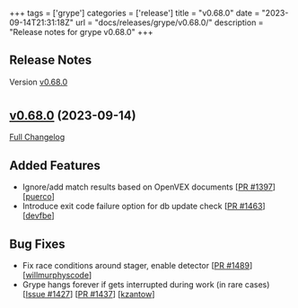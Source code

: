 +++
tags = ['grype']
categories = ['release']
title = "v0.68.0"
date = "2023-09-14T21:31:18Z"
url = "docs/releases/grype/v0.68.0/"
description = "Release notes for grype v0.68.0"
+++

## Release Notes

Version [v0.68.0](https://github.com/anchore/grype/releases/tag/v0.68.0)

# 

## [v0.68.0](https://github.com/anchore/grype/tree/v0.68.0) (2023-09-14)

[Full Changelog](https://github.com/anchore/grype/compare/v0.67.0...v0.68.0)

## Added Features

- Ignore/add match results based on OpenVEX documents [[PR #1397](https://github.com/anchore/grype/pull/1397)] [[puerco](https://github.com/puerco)]
- Introduce exit code failure option for db update check [[PR #1463](https://github.com/anchore/grype/pull/1463)] [[devfbe](https://github.com/devfbe)]

## Bug Fixes

- Fix race conditions around stager, enable detector [[PR #1489](https://github.com/anchore/grype/pull/1489)] [[willmurphyscode](https://github.com/willmurphyscode)]
- Grype hangs forever if gets interrupted during work (in rare cases) [[Issue #1427](https://github.com/anchore/grype/issues/1427)] [[PR #1437](https://github.com/anchore/grype/pull/1437)] [[kzantow](https://github.com/kzantow)]
